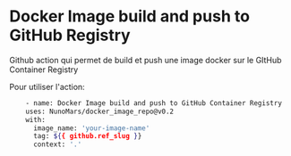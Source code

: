 # Docker Image build and push to GitHub Registry

Github action qui permet de build et push une image docker sur le GItHub Container Registry

Pour utiliser l'action:

```bash
    - name: Docker Image build and push to GitHub Container Registry
    uses: NunoMars/docker_image_repo@v0.2
    with:
      image_name: 'your-image-name'
      tag: ${{ github.ref_slug }}
      context: '.'
```
